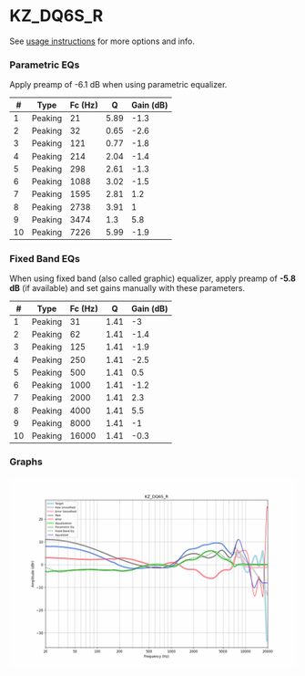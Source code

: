 # KZ_DQ6S_R
See [usage instructions](https://github.com/jaakkopasanen/AutoEq#usage) for more options and info.

### Parametric EQs
Apply preamp of -6.1 dB when using parametric equalizer.

|   # | Type    |   Fc (Hz) |    Q |   Gain (dB) |
|-----|---------|-----------|------|-------------|
|   1 | Peaking |        21 | 5.89 |        -1.3 |
|   2 | Peaking |        32 | 0.65 |        -2.6 |
|   3 | Peaking |       121 | 0.77 |        -1.8 |
|   4 | Peaking |       214 | 2.04 |        -1.4 |
|   5 | Peaking |       298 | 2.61 |        -1.3 |
|   6 | Peaking |      1088 | 3.02 |        -1.5 |
|   7 | Peaking |      1595 | 2.81 |         1.2 |
|   8 | Peaking |      2738 | 3.91 |         1   |
|   9 | Peaking |      3474 | 1.3  |         5.8 |
|  10 | Peaking |      7226 | 5.99 |        -1.9 |

### Fixed Band EQs
When using fixed band (also called graphic) equalizer, apply preamp of **-5.8 dB** (if available) and set gains manually with these parameters.

|   # | Type    |   Fc (Hz) |    Q |   Gain (dB) |
|-----|---------|-----------|------|-------------|
|   1 | Peaking |        31 | 1.41 |        -3   |
|   2 | Peaking |        62 | 1.41 |        -1.4 |
|   3 | Peaking |       125 | 1.41 |        -1.9 |
|   4 | Peaking |       250 | 1.41 |        -2.5 |
|   5 | Peaking |       500 | 1.41 |         0.5 |
|   6 | Peaking |      1000 | 1.41 |        -1.2 |
|   7 | Peaking |      2000 | 1.41 |         2.3 |
|   8 | Peaking |      4000 | 1.41 |         5.5 |
|   9 | Peaking |      8000 | 1.41 |        -1   |
|  10 | Peaking |     16000 | 1.41 |        -0.3 |

### Graphs
![](./KZ_DQ6S_R.png)
